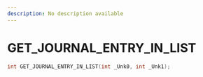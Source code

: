 ```yaml
---
description: No description available 
---
```


# GET_JOURNAL_ENTRY_IN_LIST

```cpp
int GET_JOURNAL_ENTRY_IN_LIST(int _Unk0, int _Unk1);
```
